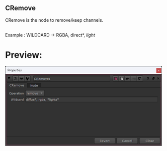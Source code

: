 ## CRemove

CRemove is the node to remove/keep channels.

<br>Example : WILDCARD -> RGBA, direct*, *light*

# Preview:
![image not found](https://github.com/arunvfx/CRemove/blob/main/imgs/properties.png?raw=true)
